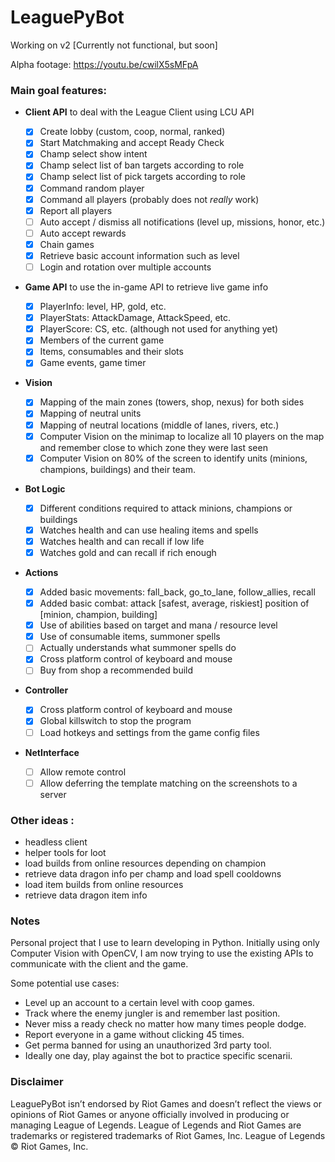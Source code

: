 # LeaguePyBot

Working on v2 [Currently not functional, but soon]

Alpha footage: https://youtu.be/cwilX5sMFpA

### Main goal features:

- **Client API** to deal with the League Client using LCU API

  - [x] Create lobby (custom, coop, normal, ranked)
  - [x] Start Matchmaking and accept Ready Check
  - [x] Champ select show intent
  - [x] Champ select list of ban targets according to role
  - [x] Champ select list of pick targets according to role
  - [x] Command random player
  - [x] Command all players (probably does not _really_ work)
  - [x] Report all players
  - [ ] Auto accept / dismiss all notifications (level up, missions, honor, etc.)
  - [ ] Auto accept rewards
  - [x] Chain games
  - [x] Retrieve basic account information such as level
  - [ ] Login and rotation over multiple accounts

- **Game API** to use the in-game API to retrieve live game info

  - [x] PlayerInfo: level, HP, gold, etc.
  - [x] PlayerStats: AttackDamage, AttackSpeed, etc.
  - [x] PlayerScore: CS, etc. (although not used for anything yet)
  - [x] Members of the current game
  - [x] Items, consumables and their slots
  - [x] Game events, game timer

- **Vision**

  - [x] Mapping of the main zones (towers, shop, nexus) for both sides
  - [x] Mapping of neutral units
  - [x] Mapping of neutral locations (middle of lanes, rivers, etc.)
  - [x] Computer Vision on the minimap to localize all 10 players on the map and remember close to which zone they were last seen
  - [x] Computer Vision on 80% of the screen to identify units (minions, champions, buildings) and their team.

- **Bot Logic**

  - [x] Different conditions required to attack minions, champions or buildings
  - [x] Watches health and can use healing items and spells
  - [x] Watches health and can recall if low life
  - [x] Watches gold and can recall if rich enough

- **Actions**

  - [x] Added basic movements: fall_back, go_to_lane, follow_allies, recall
  - [x] Added basic combat: attack [safest, average, riskiest] position of [minion, champion, building]
  - [x] Use of abilities based on target and mana / resource level
  - [x] Use of consumable items, summoner spells
  - [ ] Actually understands what summoner spells do
  - [x] Cross platform control of keyboard and mouse
  - [ ] Buy from shop a recommended build

- **Controller**

  - [x] Cross platform control of keyboard and mouse
  - [x] Global killswitch to stop the program
  - [ ] Load hotkeys and settings from the game config files

- **NetInterface**
  - [ ] Allow remote control
  - [ ] Allow deferring the template matching on the screenshots to a server

### Other ideas :

- headless client
- helper tools for loot
- load builds from online resources depending on champion
- retrieve data dragon info per champ and load spell cooldowns
- load item builds from online resources
- retrieve data dragon item info

### Notes

Personal project that I use to learn developing in Python.
Initially using only Computer Vision with OpenCV, I am now trying to use the existing APIs to communicate with the client and the game.

Some potential use cases:

- Level up an account to a certain level with coop games.
- Track where the enemy jungler is and remember last position.
- Never miss a ready check no matter how many times people dodge.
- Report everyone in a game without clicking 45 times.
- Get perma banned for using an unauthorized 3rd party tool.
- Ideally one day, play against the bot to practice specific scenarii.

### Disclaimer

LeaguePyBot isn’t endorsed by Riot Games and doesn’t reflect the views or opinions of Riot Games or anyone officially involved in producing or managing League of Legends. League of Legends and Riot Games are trademarks or registered trademarks of Riot Games, Inc. League of Legends © Riot Games, Inc.
